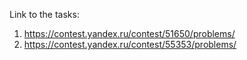 Link to the tasks:
1) https://contest.yandex.ru/contest/51650/problems/
2) https://contest.yandex.ru/contest/55353/problems/
